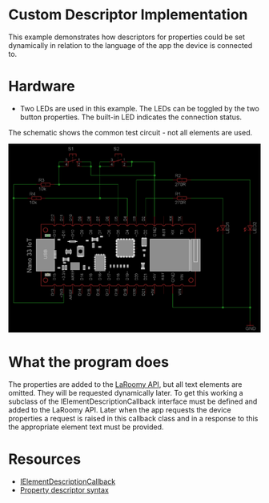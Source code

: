 # Custom Descriptor Implementation
This example demonstrates how descriptors for properties could be set dynamically in relation to the language of the app the device is connected to.

# Hardware
- Two LEDs are used in this example. The LEDs can be toggled by the two button properties. The built-in LED indicates the connection status.

The schematic shows the common test circuit - not all elements are used.

![Test Circuit](TestCircuit_NanoIot_Common.png)

# What the program does

The properties are added to the [LaRoomy API](https://api.laroomy.com/), but all text elements are omitted. They will be requested dynamically later.
To get this working a subclass of the IElementDescriptionCallback interface must be defined and added to the LaRoomy API.
Later when the app requests the device properties a request is raised in this callback class and in a response to this the appropriate element text must be
provided.

# Resources
- [IElementDescriptionCallback](https://api.laroomy.com/p/descriptor-callback.html)
- [Property descriptor syntax](https://api.laroomy.com/2023/03/property-descriptor-syntax.html)


